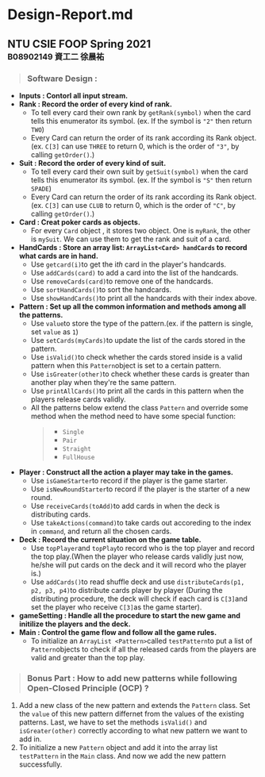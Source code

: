 # Design-Report.md
## NTU CSIE FOOP Spring 2021  <br><font size = 3px>B08902149  資工二 徐晨祐</font>
> ### Software Design :
- **Inputs : Contorl all input stream.**
- **Rank : Record the order of every kind of rank.**
    - To tell every card their own rank by `getRank(symbol)` when the card tells this enumerator its symbol. (ex. If the symbol is `"2"` then return `TWO`)
    - Every Card can return the order of its rank according its Rank object. (ex. `C[3]` can use `THREE` to return 0, which is the order of `"3"`, by calling `getOrder()`.)
- **Suit : Record the order of every kind of suit.**
    - To tell every card their own suit by `getSuit(symbol)` when the card tells this enumerator its symbol. (ex. If the symbol is `"S"` then return `SPADE`)
    - Every Card can return the order of its rank according its Rank object. (ex. `C[3]` can use `CLUB` to return 0, which is the order of `"C"`, by calling `getOrder()`.)
- **Card : Creat poker cards as objects.**
    - For every `Card` object , it stores two object. One is `myRank`, the other is `mySuit`. We can use them to get the rank and suit of a card.
- **HandCards : Store an array list: `ArrayList<Card> handCards` to record what cards are in hand.**
    - Use `getcard(i)`to get the i*th* card in the player's handcards.
    - Use `addCards(card)` to add a card into the list of the handcards.
    - Use `removeCards(card)`to remove one of the handcards.
    - Use `sortHandCards()`to sort the handcards.
    - Use `showHandCards()`to print all the handcards with their index above.
- **Pattern : Set up all the common information and methods among all the patterns.** 
    - Use `value`to store the type of the pattern.(ex. if the pattern is single, set `value` as `1`)
    - Use `setCards(myCards)`to update the list of the cards stored in the pattern.
    - Use `isValid()`to check whether the cards stored inside is a valid pattern when this `Pattern`object is set to a certain pattern.
    - Use `isGreater(other)`to check whether these cards is greater than another play when they're the same pattern.
    - Use `printAllCards()`to print all the cards in this pattern when the players release cards validly.
    - All the patterns below extend the class `Pattern` and override some method when the method need to have some special function:
        >- `Single`
        >- `Pair`
        >- `Straight`
        >- `FullHouse`       
- **Player : Construct all the action a player may take in the games.**
    - Use `isGameStarter`to record if the player is the game starter.
    - Use `isNewRoundStarter`to record if the player is the starter of a new round.
    - Use `receiveCards(toAdd)`to add cards in when the deck is distributing cards.
    - Use `takeActions(command)`to take cards out accoreding to the index in `command`, and return all the chosen cards.
- **Deck : Record the current situation on the game table.**
    - Use `topPlayer`and `topPlay`to record who is the top player and record the top play.(When the player who release cards validly just now, he/she will put cards on the deck and it will record who the player is.)
    - Use `addCards()`to read shuffle deck and use `distributeCards(p1, p2, p3, p4)`to distribute cards player by player (During the distributing procedure, the deck will check if each card is `C[3]`and set the player who receive `C[3]`as the game starter).
- **gameSetting : Handle all the procedure to start the new game and initilize the players and the deck.**
- **Main : Control the game flow and follow all the game rules.**
    - To initialize an `ArrayList <Pattern>`called `testPattern`to put a list of `Pattern`objects to check if all the released cards from the players are valid and greater than the top play.
> ### Bonus Part : How to add new patterns while following Open-Closed Principle (OCP) ?
 1. Add a new class of the new pattern and extends the `Pattern` class. Set the `value` of this new pattern differnet from the values of the existing patterns. Last, we have to set the methods `isValid()` and `isGreater(other)` correctly according to what new pattern we want to add in.
 2. To initialize a new `Pattern` object and add it into the array list `testPattern` in the `Main` class. And now we add the new pattern successfully.
